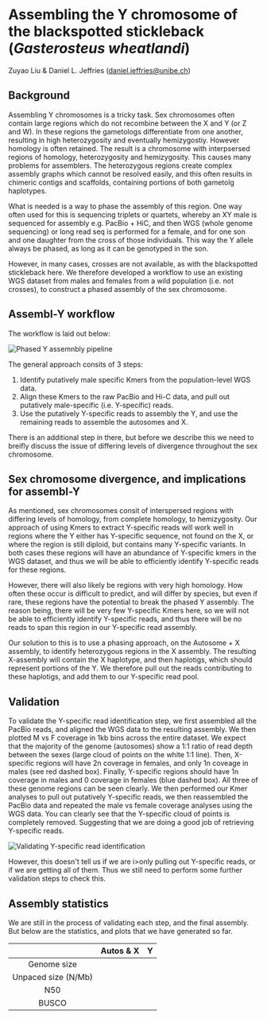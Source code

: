 # Assembling the Y chromosome of the blackspotted stickleback (<i>Gasterosteus wheatlandi</i>)

Zuyao Liu & Daniel L. Jeffries (daniel.jeffries@unibe.ch)


## Background
Assembling Y chromosomes is a tricky task. Sex chromosomes often contain large regions which do not recombine between the X and Y (or Z and W). In these regions the gametologs differentiate from one another, resulting in high heterozygosity and eventually hemizygostiy. However homology is often retained. The result is a chromosome with interpsersed regions of homology, heterozygosity and hemizygosity. This causes many problems for assemblers. The heterozygous regions create complex assembly graphs which cannot be resolved easily, and this often results in chimeric contigs and scaffolds, containing portions of both gametolg haplotypes. 

What is needed is a way to phase the assembly of this region. One way often used for this is sequencing triplets or quartets, whereby an XY male is sequenced for assembly e.g. PacBio + HiC, and then WGS (whole genome sequencing) or long read seq is performed for a female, and for one son and one daughter from the cross of those individuals. This way the Y allele always be phased, as long as it can be genotyped in the son. 

However, in many cases, crosses are not available, as with the blackspotted stickleback here. We therefore developed a workflow to use an existing WGS dataset from males and females from a wild population (i.e. not crosses), to construct a phased assembly of the sex chromosome. 

## Assembl-Y workflow

The workflow is laid out below:

![Phased Y assemnbly pipeline](https://github.com/ZuyaoLiu/Evolution-of-magic-sex-chromosomes-of-stickleback/blob/main/Assembl-Y_pipline.png)

The general approach consits of 3 steps:

1. Identify putatively male specific Kmers from the population-level WGS data. 
2. Align these Kmers to the raw PacBio and Hi-C data, and pull out putatively male-specific (i.e. Y-specific) reads. 
3. Use the putatively Y-specific reads to assembly the Y, and use the remaining reads to assemble the autosomes and X.

There is an additional step in there, but before we describe this we need to breifly discuss the issue of differing levels of divergence throughout the sex chromosome. 

## Sex chromosome divergence, and implications for assembl-Y

As mentioned, sex chromosomes consit of interspersed regions with differing levels of homology, from complete homology, to hemizygosity. Our approach of using Kmers to extract Y-specific reads will work well in regions where the Y either has Y-specific sequence, not found on the X, or where the region is still diploid, but contains many Y-specific variants. In both cases these regions will have an abundance of Y-specific kmers in the WGS dataset, and thus we will be able to efficiently identify Y-specific reads for these regions. 

However, there will also likely be regions with very high homology. How often these occur is difficult to predict, and will differ by species, but even if rare, these regions have the potential to break the phased Y assembly. The reason being, there will be very few Y-specific Kmers here, so we will not be able to efficiently identify Y-specific reads, and thus there will be no reads to span this region in our Y-specific read assembly. 

Our solution to this is to use a phasing approach, on the Autosome + X assembly, to identify heterozygous regions in the X assembly. The resulting X-assembly will contain the X haplotype, and then haplotigs, which should represent portions of the Y. We therefore pull out the reads contributing to these haplotigs, and add them to our Y-specific read pool. 

## Validation

To validate the Y-specific read identification step, we first assembled all the PacBio reads, and aligned the WGS data to the resulting assembly. We then plotted M vs F coverage in 1kb bins across the entire dataset. We expect that the majority of the genome (autosomes) show a 1:1 ratio of read depth between the sexes (large cloud of points on the white 1:1 line). Then, X-specific regions will have 2n coverage in females, and only 1n coveage in males (see red dashed box). Finally, Y-specific regions should have 1n coverage in males and 0 coverage in females (blue dashed box). All three of these genome regions can be seen clearly. We then performed our Kmer analyses to pull out putatively Y-specific reads, we then reassembled the PacBio data and repeated the male vs female coverage analyses using the WGS data. You can clearly see that the Y-specific cloud of points is completely removed. Suggesting that we are doing a good job of retrieving Y-specific reads. 

![Validating Y-specific read identification](https://github.com/ZuyaoLiu/Evolution-of-magic-sex-chromosomes-of-stickleback/blob/main/Kmer_Yread_identification.png)

However, this doesn't tell us if we are i>only</i> pulling out Y-specific reads, or if we are getting all of them.  Thus we still need to perform some further validation steps to check this. 

## Assembly statistics

We are still in the process of validating each step, and the final assembly. But below are the statistics, and plots that we have generated so far. 

|                     | Autos & X  |  Y  | 
|:-------------------:|:----------:|:---:|
| Genome size         |            |     |
| Unpaced size (N/Mb) |            |     |
| N50                 |            |     |
| BUSCO               |            |     |









